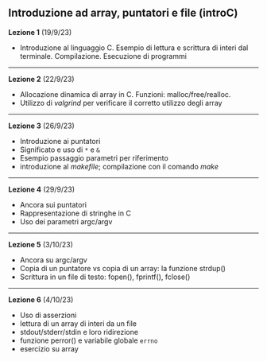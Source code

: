
##  Introduzione ad array, puntatori e file (introC)


**Lezione 1** (19/9/23)

* Introduzione al linguaggio C. Esempio di lettura e scrittura di interi dal terminale. Compilazione. Esecuzione di programmi 

-----------------------

**Lezione 2** (22/9/23)

* Allocazione dinamica di array in C. Funzioni: malloc/free/realloc. 
* Utilizzo di *valgrind* per verificare il corretto utilizzo degli array

-------

**Lezione 3** (26/9/23)

* Introduzione ai puntatori
* Significato e uso di `*` e `&`
* Esempio passaggio parametri per riferimento
* introduzione al *makefile*; compilazione con il comando *make*

-------

**Lezione 4** (29/9/23)

* Ancora sui puntatori
* Rappresentazione di stringhe in C
* Uso dei parametri argc/argv

-----

**Lezione 5** (3/10/23)

* Ancora su argc/argv
* Copia di un puntatore vs copia di un array: la funzione strdup()
* Scrittura in un file di testo: fopen(), fprintf(), fclose()

-----

**Lezione 6** (4/10/23)

* Uso di asserzioni
* lettura di un array di interi da un file
* stdout/stderr/stdin e loro ridirezione
* funzione perror() e variabile globale `errno`
* esercizio su array

